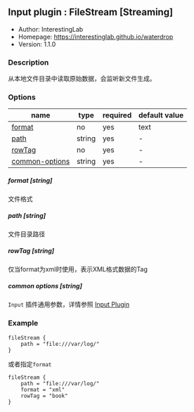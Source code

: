 ## Input plugin : FileStream [Streaming]

* Author: InterestingLab
* Homepage: https://interestinglab.github.io/waterdrop
* Version: 1.1.0

### Description

从本地文件目录中读取原始数据，会监听新文件生成。

### Options

| name | type | required | default value |
| --- | --- | --- | --- |
| [format](#format-string) | no | yes | text |
| [path](#path-string) | string | yes | - |
| [rowTag](#rowtag-string) | no | yes | - |
| [common-options](#common-options-string)| string | yes | - |


##### format [string]

文件格式


##### path [string]

文件目录路径


##### rowTag [string]

仅当format为xml时使用，表示XML格式数据的Tag

##### common options [string]

`Input` 插件通用参数，详情参照 [Input Plugin](/zh-cn/configuration/input-plugin)


### Example

```
fileStream {
    path = "file:///var/log/"
}
```

或者指定`format`

```
fileStream {
    path = "file:///var/log/"
    format = "xml"
    rowTag = "book"
}
```
